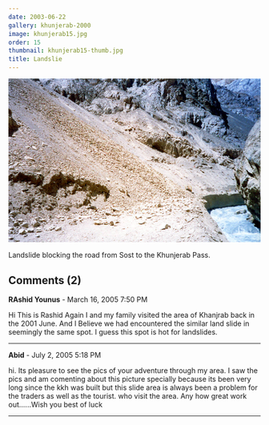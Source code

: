 ```yaml
---
date: 2003-06-22
gallery: khunjerab-2000
image: khunjerab15.jpg
order: 15
thumbnail: khunjerab15-thumb.jpg
title: Landslie
---
```


![Landslie](./khunjerab15.jpg)

Landslide blocking the road from Sost to the Khunjerab Pass.

<div id="comments">

## Comments (2)

**RAshid Younus** - March 16, 2005  7:50 PM

Hi
This is Rashid Again I and my family visited the area of Khanjrab back in the 2001 June. And I Believe we had encountered the similar land slide in seemingly the same spot. I guess this spot is hot for landslides.

---

**Abid** - July  2, 2005  5:18 PM

hi.
Its pleasure to see the pics of your adventure through my area. I saw the pics and am comenting about this picture specially because its been very long since the kkh was built but this slide area is always been a problem for the traders as well as the tourist. who visit the area.
Any how great work out......Wish you best of luck

---

</div>